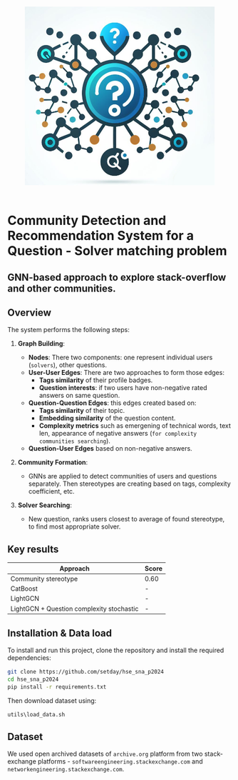 
<div align="center" style="padding-bottom: 20px">
    <img src="./artifacts/Logo.png" alt="logo" height="400"/>
</div>

# Community Detection and Recommendation System for a Question - Solver matching problem 
## GNN-based approach to explore stack-overflow and other communities.

## Overview

The system performs the following steps:

1. **Graph Building**:
   - **Nodes**: There two components: one represent individual users (`solvers`), other questions.
   - **User-User Edges**: There are two approaches to form those edges:
     - **Tags similarity** of their profile badges.
     - **Question interests**: if two users have non-negative rated answers on same question.
   - **Question-Question Edges**: this edges created based on:
     - **Tags similarity** of their topic.
     - **Embedding similarity** of the question content.
     - **Complexity metrics** such as emergening of technical words, text len, appearance of negative answers (`for complexity communities searching`).
   - **Question-User Edges** based on non-negative answers.

2. **Community Formation**: 
   - GNNs are applied to detect communities of users and questions separately. Then stereotypes are creating based on tags, complexity coefficient, etc.

3. **Solver Searching**: 
   - New question, ranks users closest to average of found stereotype, to find most appropriate solver.

## Key results

|                 Approach                  |     Score    |
|-------------------------------------------|--------------|
|            Community stereotype           |      0.60    |
|                 CatBoost                  |       -      |
|                 LightGCN                  |       -      |
| LightGCN + Question complexity stochastic |       -      |

## Installation & Data load

To install and run this project, clone the repository and install the required dependencies:

```bash
git clone https://github.com/setday/hse_sna_p2024
cd hse_sna_p2024
pip install -r requirements.txt
```

Then download dataset using:

```bash
utils\load_data.sh
```

## Dataset

We used open archived datasets of `archive.org` platform from two stack-exchange platforms - `softwareengineering.stackexchange.com` and `networkengineering.stackexchange.com`.
